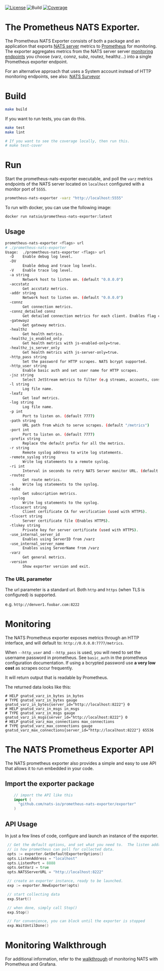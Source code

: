 [![License][License-Image]][License-Url] ![Build][Build-Status-Image] [![Coverage][Coverage-Image]][Coverage-Url]

# The Prometheus NATS Exporter.

The Prometheus NATS Exporter consists of both a package and an application that
exports [NATS server](https://docs.nats.io/nats-concepts/overview) metrics
to [Prometheus](https://prometheus.io/) for monitoring.  
The exporter aggregates metrics from the NATS server server [monitoring endpoints](https://docs.nats.io/running-a-nats-service/nats_admin/monitoring#monitoring-endpoints) you choose (varz, connz, subz,
routez, healthz...) into a single Prometheus exporter endpoint.

For an alternative approach that uses a System account instead of HTTP monitoring endpoints, see also: [NATS Surveyor](https://github.com/nats-io/nats-surveyor)

# Build

``` bash
make build
```

If you want to run tests, you can do this.

```bash
make test
make lint

# If you want to see the coverage locally, then run this.
# make test-cover
```

# Run

Start the prometheus-nats-exporter executable, and poll the `varz` metrics
endpoints of the NATS server located on `localhost` configured with a monitor
port of `5555`.

``` bash
prometheus-nats-exporter -varz "http://localhost:5555"
```

To run with docker, you can use the following image:

```sh
docker run natsio/prometheus-nats-exporter:latest
```

## Usage

```bash
prometheus-nats-exporter <flags> url
# ./prometheus-nats-exporter
Usage:  ./prometheus-nats-exporter <flags> url
  -D    Enable debug log level.
  -DV
        Enable debug and trace log levels.
  -V    Enable trace log level.
  -a string
        Network host to listen on. (default "0.0.0.0")
  -accstatz
        Get accstatz metrics.
  -addr string
        Network host to listen on. (default "0.0.0.0")
  -connz
        Get connection metrics.
  -connz_detailed connz
        Get detailed connection metrics for each client. Enables flag connz implicitly.
  -gatewayz
        Get gateway metrics.
  -healthz
        Get health metrics.
  -healthz_js_enabled_only
        Get health metrics with js-enabled-only=true.
  -healthz_js_server_only
        Get health metrics with js-server-only=true.
  -http_pass string
        Set the password for HTTP scrapes. NATS bcrypt supported.
  -http_user string
        Enable basic auth and set user name for HTTP scrapes.
  -jsz string
        Select JetStream metrics to filter (e.g streams, accounts, consumers)
  -l string
        Log file name.
  -leafz
        Get leaf metrics.
  -log string
        Log file name.
  -p int
        Port to listen on. (default 7777)
  -path string
        URL path from which to serve scrapes. (default "/metrics")
  -port int
        Port to listen on. (default 7777)
  -prefix string
        Replace the default prefix for all the metrics.
  -r string
        Remote syslog address to write log statements.
  -remote_syslog string
        Write log statements to a remote syslog.
  -ri int
        Interval in seconds to retry NATS Server monitor URL. (default 30)
  -routez
        Get route metrics.
  -s    Write log statements to the syslog.
  -subz
        Get subscription metrics.
  -syslog
        Write log statements to the syslog.
  -tlscacert string
        Client certificate CA for verification (used with HTTPS).
  -tlscert string
        Server certificate file (Enables HTTPS).
  -tlskey string
        Private key for server certificate (used with HTTPS).
  -use_internal_server_id
        Enables using ServerID from /varz
  -use_internal_server_name
        Enables using ServerName from /varz
  -varz
        Get general metrics.
  -version
        Show exporter version and exit.

```

### The URL parameter

The url parameter is a standard url.  Both `http` and `https` (when TLS is
configured) is supported.

e.g.
`http://denver1.foobar.com:8222`

# Monitoring

The NATS Prometheus exporter exposes metrics through an HTTP interface, and will
default to:
`http://0.0.0.0:7777/metrics`.

When `--http_user` and `--http_pass` is used, you will need to set the username
password in prometheus.  See `basic_auth` in the prometheus configuration
documentation.  If using a bcrypted password use **a very low cost** as scrapes
occur frequently.

It will return output that is readable by Prometheus.

The returned data looks like this:

```text
# HELP gnatsd_varz_in_bytes in_bytes
# TYPE gnatsd_varz_in_bytes gauge
gnatsd_varz_in_bytes{server_id="http://localhost:8222"} 0
# HELP gnatsd_varz_in_msgs in_msgs
# TYPE gnatsd_varz_in_msgs gauge
gnatsd_varz_in_msgs{server_id="http://localhost:8222"} 0
# HELP gnatsd_varz_max_connections max_connections
# TYPE gnatsd_varz_max_connections gauge
gnatsd_varz_max_connections{server_id="http://localhost:8222"} 65536
```

# The NATS Prometheus Exporter API

The NATS prometheus exporter also provides a simple and easy to use API that
allows it to run embedded in your code.

## Import the exporter package

```go
    // import the API like this
    import (
      "github.com/nats-io/prometheus-nats-exporter/exporter"
    )
```

## API Usage

In just a few lines of code, configure and launch an instance of the exporter.

```go
 // Get the default options, and set what you need to.  The listen address and port
 // is how prometheus can poll for collected data.
 opts := exporter.GetDefaultExporterOptions()
 opts.ListenAddress = "localhost"
 opts.ListenPort = 8888
 opts.GetVarz = true
 opts.NATSServerURL = "http://localhost:8222"

 // create an exporter instance, ready to be launched.
 exp := exporter.NewExporter(opts)

 // start collecting data
 exp.Start()

 // when done, simply call Stop()
 exp.Stop()

 // For convenience, you can block until the exporter is stopped
 exp.WaitUntilDone()
```

# Monitoring Walkthrough

For additional information, refer to the [walkthrough](walkthrough/README.md) of
monitoring NATS with Prometheus and Grafana.

[License-Url]: https://www.apache.org/licenses/LICENSE-2.0
[License-Image]: https://img.shields.io/badge/License-Apache2-blue.svg
[Build-Status-Image]: https://img.shields.io/github/actions/workflow/status/nats-io/prometheus-nats-exporter/coverage.yaml?branch=main
[Coverage-Url]: https://coveralls.io/github/nats-io/prometheus-nats-exporter?branch=main
[Coverage-Image]: https://coveralls.io/repos/github/nats-io/prometheus-nats-exporter/badge.svg?branch=main
